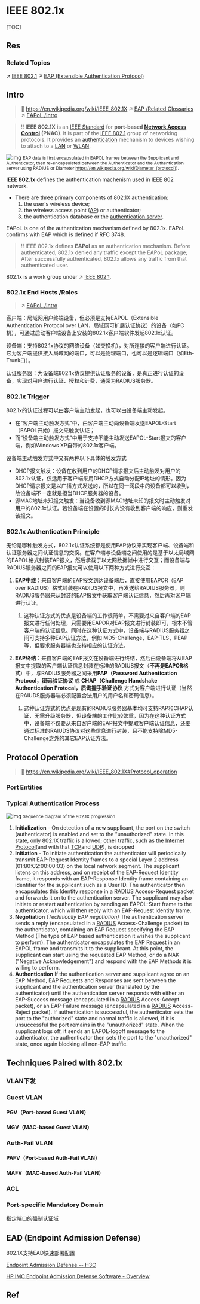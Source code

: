# IEEE 802.1x

[TOC]



## Res
### Related Topics
↗ [IEEE 802.1](../../../../../../🔑%20CS%20Core/🏎️%20Computer%20Networking%20and%20Communication/📌%20Computer%20Networking%20Basics/0x06%20Data%20Link%20Layer/Switched%20LAN/Broadcast%20Channels/IEEE%20802%20Family/IEEE%20802.1.md)
↗ [EAP (Extensible Authentication Protocol)](../../📌%20Physical%20&%20Link%20Layer%20Security%20Protocols/EAP%20(Extensible%20Authentication%20Protocol)/EAP%20(Extensible%20Authentication%20Protocol).md)



## Intro
> 🔗 https://en.wikipedia.org/wiki/IEEE_802.1X
> ↗ [EAP /Related Glossaries](../../📌%20Physical%20&%20Link%20Layer%20Security%20Protocols/EAP%20(Extensible%20Authentication%20Protocol)/EAP%20(Extensible%20Authentication%20Protocol).md#Related%20Glossaries)
> ↗ [EAPoL /Intro](IEEE%20802.1x%20Implementations/EAPoL%20(EAP%20over%20LAN).md#Intro)

> ‼️ **IEEE 802.1X** is an [IEEE Standard](https://en.wikipedia.org/wiki/IEEE_Standard) for **port-based [Network Access Control](https://en.wikipedia.org/wiki/Network_Access_Control) (PNAC)**. It is part of the [IEEE 802.1](https://en.wikipedia.org/wiki/IEEE_802.1) group of networking protocols. It provides an [authentication](https://en.wikipedia.org/wiki/Authentication) mechanism to devices wishing to attach to a [LAN](https://en.wikipedia.org/wiki/Local_area_network) or [WLAN](https://en.wikipedia.org/wiki/Wireless_LAN).

![img](../../../../../../../Assets/Pics/802.1X_wired_protocols.png)
<small>EAP data is first encapsulated in EAPOL frames between the Supplicant and Authenticator, then re-encapsulated between the Authenticator and the Authentication server using RADIUS or Diameter <a>https://en.wikipedia.org/wiki/Diameter_(protocol)</a>).</small>

**IEEE 802.1x** defines the authentication machenism used in IEEE 802 network.
- There are three primary components of 802.1X authentication:
  1. the user's wireless device;
  2. the wireless access point ([AP](https://www.techtarget.com/searchmobilecomputing/definition/access-point)) or authenticator;
  3. the authentication database or the [authentication server](https://www.techtarget.com/searchsecurity/definition/authentication-server).

EAPoL is one of the authentication mechanism defined by 802.1x. EAPoL confirms with EAP which is defined if RFC 3748.

> ‼️ IEEE 802.1x defines **EAPol** as an authentication mechanism. Before authenticated, 802.1x denied any traffic except the EAPoL package; After successfully authenticated, 802.1x allows any traffic from that authenticated user. 

802.1x is a work group under ↗ [IEEE 802.1](../../../../../../🔑%20CS%20Core/🏎️%20Computer%20Networking%20and%20Communication/📌%20Computer%20Networking%20Basics/0x06%20Data%20Link%20Layer/Switched%20LAN/Broadcast%20Channels/IEEE%20802%20Family/IEEE%20802.1.md).


### 802.1x End Hosts /Roles
> ↗ [EAPoL /Intro](IEEE%20802.1x%20Implementations/EAPoL%20(EAP%20over%20LAN).md#Intro)

客户端：局域网用户终端设备，但必须是支持EAPOL（Extensible Authentication Protocol over LAN，局域网可扩展认证协议）的设备（如PC机），可通过启动客户端设备上安装的802.1x客户端软件发起802.1x认证。

设备端：支持802.1x协议的网络设备（如交换机），对所连接的客户端进行认证。它为客户端提供接入局域网的端口，可以是物理端口，也可以是逻辑端口（如Eth-Trunk口）。

认证服务器：为设备端802.1x协议提供认证服务的设备，是真正进行认证的设备，实现对用户进行认证、授权和计费，通常为RADIUS服务器。


### 802.1x Trigger
802.1x的认证过程可以由客户端主动发起，也可以由设备端主动发起。
- 在“客户端主动触发方式”中，由客户端主动向设备端发送EAPOL-Start（EAPOL开始）报文来触发认证；
- 而“设备端主动触发方式”中用于支持不能主动发送EAPOL-Start报文的客户端，例如Windows XP自带的802.1x客户端。

设备端主动触发方式中又有两种以下具体的触发方式
- DHCP报文触发：设备在收到用户的DHCP请求报文后主动触发对用户的802.1x认证，仅适用于客户端采用DHCP方式自动分配IP地址的情形。因为DHCP请求报文是以广播方式发送的，所以在同一网段中的设备都可以收到，故设备端不一定就是担当DHCP服务器的设备。
- 源MAC地址未知报文触发：当设备收到源MAC地址未知的报文时主动触发对用户的802.1x认证。若设备端在设置的时长内没有收到客户端的响应，则重发该报文。


### 802.1x Authentication Principle
无论是哪种触发方式，802.1x认证系统都是使用EAP协议来实现客户端、设备端和认证服务器之间认证信息的交换。在客户端与设备端之间使用的是基于以太局域网的EAPOL格式封装EAP报文，然后承载于以太网数据帧中进行交互；而设备端与RADIUS服务器之间的EAP报文可以使用以下两种方式进行交互：

1. **EAP中继**：来自客户端的EAP报文到达设备端后，直接使用EAPOR（EAP over RADIUS）格式封装在RADIUS报文中，再发送给RADIUS服务器，则RADIUS服务器来从封装的EAP报文中获取客户端认证信息，然后再对客户端进行认证。
	1. 这种认证方式的优点是设备端的工作很简单，不需要对来自客户端的EAP报文进行任何处理，只需要用EAPOR对EAP报文进行封装即可，根本不管客户端的认证信息。同时在这种认证方式中，设备端与RADIUS服务器之间可支持多种EAP认证方法，例如 MD5-Challenge、EAP-TLS、PEAP等，但要求服务器端也支持相应的认证方法。

3. **EAP终结**：来自客户端的EAP报文在设备端进行终结，然后由设备端将从EAP报文中提取的客户端认证信息封装在标准的RADIUS报文（**不再是EAPOR格式**）中，与RADIUS服务器之间采用**PAP（Password Authentication Protocol，密码验证协议** 或 **CHAP（Challenge Handshake Authentication Protocal，质询握手验证协议** 方式对客户端进行认证（当然在RAIUDS服务器端必须配置合法用户的用户名和密码信息）。
	1. 这种认证方式的优点是现有的RADIUS服务器基本均可支持PAP和CHAP认证，无需升级服务器，但设备端的工作比较繁重，因为在这种认证方式中，设备端不仅要从来自客户端的EAP报文中提取客户端认证信息，还要通过标准的RAIUDS协议对这些信息进行封装，且不能支持除MD5-Challenge之外的其它EAP认证方法。



## Protocol Operation
> 🔗 https://en.wikipedia.org/wiki/IEEE_802.1X#Protocol_operation

### Port Entities


### Typical Authentication Process
![img](../../../../../../../Assets/Pics/444px-802-1X.png)
<small>Sequence diagram of the 802.1X progression</small>

1. **Initialization** - On detection of a new supplicant, the port on the switch (authenticator) is enabled and set to the "unauthorized" state. In this state, only 802.1X traffic is allowed; other traffic, such as the [Internet Protocol](https://en.wikipedia.org/wiki/Internet_Protocol "Internet Protocol")(and with that [TCP](https://en.wikipedia.org/wiki/Transmission_Control_Protocol "Transmission Control Protocol")and [UDP](https://en.wikipedia.org/wiki/User_Datagram_Protocol "User Datagram Protocol")), is dropped
2. **Initiation** - To initiate authentication the authenticator will periodically transmit EAP-Request Identity frames to a special Layer 2 address (01:80:C2:00:00:03) on the local network segment. The supplicant listens on this address, and on receipt of the EAP-Request Identity frame, it responds with an EAP-Response Identity frame containing an identifier for the supplicant such as a User ID. The authenticator then encapsulates this Identity response in a [RADIUS](https://en.wikipedia.org/wiki/RADIUS "RADIUS") Access-Request packet and forwards it on to the authentication server. The supplicant may also initiate or restart authentication by sending an EAPOL-Start frame to the authenticator, which will then reply with an EAP-Request Identity frame.
3. **Negotiation** _(Technically EAP negotiation)_ The authentication server sends a reply (encapsulated in a [RADIUS](https://en.wikipedia.org/wiki/RADIUS "RADIUS") Access-Challenge packet) to the authenticator, containing an EAP Request specifying the EAP Method (The type of EAP based authentication it wishes the supplicant to perform). The authenticator encapsulates the EAP Request in an EAPOL frame and transmits it to the supplicant. At this point, the supplicant can start using the requested EAP Method, or do a NAK ("Negative Acknowledgement") and respond with the EAP Methods it is willing to perform.
2. **Authentication** If the authentication server and supplicant agree on an EAP Method, EAP Requests and Responses are sent between the supplicant and the authentication server (translated by the authenticator) until the authentication server responds with either an EAP-Success message (encapsulated in a [RADIUS](https://en.wikipedia.org/wiki/RADIUS "RADIUS") Access-Accept packet), or an EAP-Failure message (encapsulated in a [RADIUS](https://en.wikipedia.org/wiki/RADIUS "RADIUS") Access-Reject packet). If authentication is successful, the authenticator sets the port to the "authorized" state and normal traffic is allowed, if it is unsuccessful the port remains in the "unauthorized" state. When the supplicant logs off, it sends an EAPOL-logoff message to the authenticator, the authenticator then sets the port to the "unauthorized" state, once again blocking all non-EAP traffic.



## Techniques Paired with 802.1x
### VLAN下发


### Guest VLAN
#### PGV（Port-based Guest VLAN）


#### MGV（MAC-based Guest VLAN）


### Auth-Fail VLAN
#### PAFV（Port-based Auth-Fail VLAN）



#### MAFV（MAC-based Auth-Fail VLAN）



### ACL



### Port-specific Mandatory Domain

指定端口的强制认证域



## EAD (Endpoint Admission Defense)
802.1X支持EAD快速部署配置


[Endpoint Admission Defense -- H3C](https://www.h3c.com/en/Products_and_Solutions/InterConnect/Campus_Network/Solutions/202210/1701424_748048_0.htm)

[HP IMC Endpoint Admission Defense Software - Overview](https://support.hpe.com/hpesc/public/docDisplay?docId=emr_na-c04459926)



## Ref
[802.1x（dot1x）协议详解 - 大西洋里的鱼的文章 - 知乎]: https://zhuanlan.zhihu.com/p/151693854
[802.1X认证原理]: http://www.tlcement.com/366410.html
[802.1X(dot1x)技术简介]: https://cshihong.github.io/2019/05/30/802.1X认证原理/
[5.1802.1X原理]: https://www.bilibili.com/video/BV1CP411V7Bf/?share_source=copy_web&vd_source=7740584ebdab35221363fc24d1582d9d
[20 - 802.1x & EAP]: https://www.bilibili.com/video/BV1nK411V7Dw/?share_source=copy_web&vd_source=7740584ebdab35221363fc24d1582d9d
[Wi-Fi 安全协议 - 802.1X]: https://blog.csdn.net/xiaozy115/article/details/102930808

